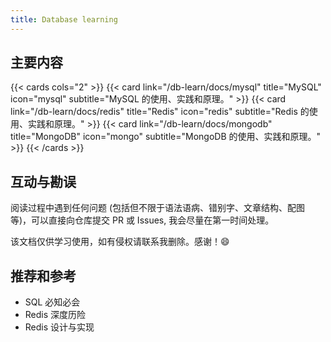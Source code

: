 ```yaml
---
title: Database learning
---
```


## 主要内容

{{< cards cols="2" >}}
{{< card link="/db-learn/docs/mysql" title="MySQL" icon="mysql" subtitle="MySQL 的使用、实践和原理。" >}}
{{< card link="/db-learn/docs/redis" title="Redis" icon="redis" subtitle="Redis 的使用、实践和原理。" >}}
{{< card link="/db-learn/docs/mongodb" title="MongoDB" icon="mongo" subtitle="MongoDB 的使用、实践和原理。" >}}
{{< /cards >}}


## 互动与勘误

阅读过程中遇到任何问题 (包括但不限于语法语病、错别字、文章结构、配图等)，可以直接向仓库提交 PR 或 Issues, 我会尽量在第一时间处理。

该文档仅供学习使用，如有侵权请联系我删除。感谢！😄


## 推荐和参考

- SQL 必知必会
- Redis 深度历险
- Redis 设计与实现
